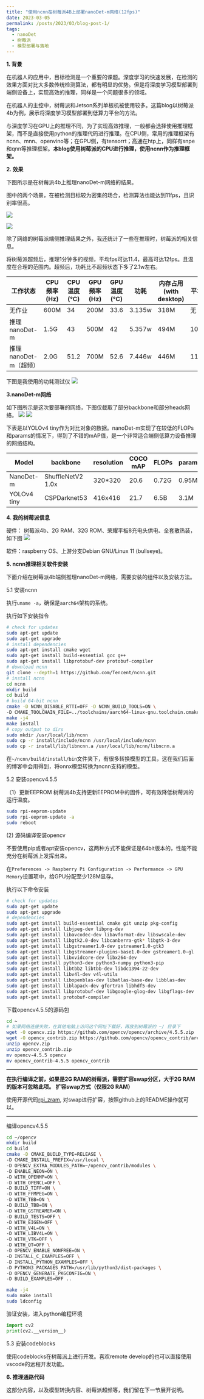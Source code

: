 ```yaml
---
title: "使用ncnn在树莓派4B上部署nanoDet-m网络(12fps)"
date: 2023-03-05
permalink: /posts/2023/03/blog-post-1/
tags:
  - nanoDet
  - 树莓派
  - 模型部署与落地
---
```


**1. 背景**

在机器人的应用中，目标检测是一个重要的课题。深度学习的快速发展，在检测的效果方面对比大多数传统检测算法，都有明显的优势。但是将深度学习模型部署到端侧设备上，实现高效的推理，同样是一个问题很多的领域。

在机器人的主控中，树莓派和Jetson系列单板机被使用较多。这篇blog以树莓派4b为例，展示将深度学习模型部署到低算力平台的方法。

与深度学习在GPU上的推理不同，为了实现高效推理，一般都会选择使用推理框架，而不是直接使用python的推理代码进行推理。在CPU侧，常用的推理框架有ncnn、mnn、openvino等；在GPU侧，有tensorrt；高通在htp上，同样有snpe和qnn等推理框架。**本blog使用树莓派的CPU进行推理，使用ncnn作为推理框架。**

**2. 效果**

下图所示是在树莓派4b上推理nanoDet-m网络的结果。

图中的两个场景，在被检测目标较为密集的场合，检测算法也能达到11fps，且识别率很高。

![](https://borninfreedom.github.io/images/2023/03/nanodetfps0.png)

![](https://borninfreedom.github.io/images/2023/03/nanodetfps1.png)

除了网络的树莓派端侧推理结果之外，我还统计了一些在推理时，树莓派的相关信息。

将树莓派超频后，推理1分钟多的视频，平均fps可达11.4，最高可达12fps。且温度在合理的范围内。超频后，功耗比不超频状态下多了2.1w左右。

|工作状态| CPU频率(Hz) | CPU温度(℃) | GPU频率(Hz) | GPU温度(℃) |功耗|内存占用(with desktop)|平均fps|
| ---- |-----------|----------|-----------|----------| ----| ---| ----|
|无作业| 600M|34|200M|33.6|3.135w|318M|无|
|推理nanoDet-m|1.5G|43|500M|42|5.357w|494M|10.3fps|
|推理nanoDet-m（超频）|2.0G|51.2|700M|52.6|7.446w|446M|11.4fps|

下图是我使用的功耗测试仪
![](https://borninfreedom.github.io/images/2023/03/consume.jpg)

**3.nanoDet-m网络**

如下图所示是这次要部署的网络，下图仅截取了部分backbone和部分heads网络。
![](https://borninfreedom.github.io/images/2023/03/nanodet0.jpg)
![](https://borninfreedom.github.io/images/2023/03/nanodet1.jpg)

下表是以YOLOv4 tiny作为对比对象的数据。nanoDet-m实现了在较低的FLOPs和params的情况下，得到了不错的mAP值，是一个非常适合端侧低算力设备推理的网络结构。

| Model       | backbone | resolution | COCO mAP | FLOPs | params  |
|-------------| ---- |----|----|----|---------|
| NanoDet-m   | ShuffleNetV2 1.0x | 320*320|20.6|0.72G| 0.95M   |
| YOLOv4 tiny |CSPDarknet53|416x416| 21.7| 6.5B|3.1M|


**4. 我的树莓派信息**

硬件： 树莓派4b、2G RAM、32G ROM、荣耀平板8充电头供电、全套散热装，如下图
![](https://borninfreedom.github.io/images/2023/03/raspberry.jpg)

软件：raspberry OS、上游分支Debian GNU/Linux 11 (bullseye)。

**5. ncnn推理相关软件安装**

下面介绍在树莓派4b端侧推理nanoDet-m网络，需要安装的组件以及安装方法。

5.1 安装ncnn

执行`uname -a`，确保是`aarch64`架构的系统。

执行如下安装指令
```bash
# check for updates
sudo apt-get update
sudo apt-get upgrade
# install dependencies
sudo apt-get install cmake wget
sudo apt-get install build-essential gcc g++
sudo apt-get install libprotobuf-dev protobuf-compiler
# download ncnn
git clone --depth=1 https://github.com/Tencent/ncnn.git
# install ncnn
cd ncnn
mkdir build
cd build
# build 64-bit ncnn
cmake -D NCNN_DISABLE_RTTI=OFF -D NCNN_BUILD_TOOLS=ON \
-D CMAKE_TOOLCHAIN_FILE=../toolchains/aarch64-linux-gnu.toolchain.cmake ..
make -j4
make install
# copy output to dirs
sudo mkdir /usr/local/lib/ncnn
sudo cp -r install/include/ncnn /usr/local/include/ncnn
sudo cp -r install/lib/libncnn.a /usr/local/lib/ncnn/libncnn.a
```


在`~/ncnn/build/install/bin`文件夹下，有很多转换模型的工具，这在我们后面的博客中会用得到，将onnx模型转换为ncnn支持的模型。


5.2 安装opencv4.5.5

（1）更新EEPROM
树莓派4b支持更新EEPROM中的固件，可有效降低树莓派的运行温度。

```bash
sudo rpi-eeprom-update
sudo rpi-eeprom-update -a
sudo reboot
```

(2) 源码编译安装opencv

不要使用pip或者apt安装opencv，这两种方式不能保证是64bit版本的，性能不能充分在树莓派上发挥出来。

在`Preferences -> Raspberry Pi Configuration -> Performance -> GPU Memory`设置项中，给GPU分配至少128M显存。

执行以下命令安装
```bash
# check for updates
sudo apt-get update
sudo apt-get upgrade
# dependencies
sudo apt-get install build-essential cmake git unzip pkg-config
sudo apt-get install libjpeg-dev libpng-dev
sudo apt-get install libavcodec-dev libavformat-dev libswscale-dev
sudo apt-get install libgtk2.0-dev libcanberra-gtk* libgtk-3-dev
sudo apt-get install libgstreamer1.0-dev gstreamer1.0-gtk3
sudo apt-get install libgstreamer-plugins-base1.0-dev gstreamer1.0-gl
sudo apt-get install libxvidcore-dev libx264-dev
sudo apt-get install python3-dev python3-numpy python3-pip
sudo apt-get install libtbb2 libtbb-dev libdc1394-22-dev
sudo apt-get install libv4l-dev v4l-utils
sudo apt-get install libopenblas-dev libatlas-base-dev libblas-dev
sudo apt-get install liblapack-dev gfortran libhdf5-dev
sudo apt-get install libprotobuf-dev libgoogle-glog-dev libgflags-dev
sudo apt-get install protobuf-compiler
```

下载opencv4.5.5的源码包
```bash
cd ~
# 如果网络连接失败，在其他电脑上访问这个网址下载好，再放到树莓派的 ~/ 目录下
wget -O opencv.zip https://github.com/opencv/opencv/archive/4.5.5.zip
wget -O opencv_contrib.zip https://github.com/opencv/opencv_contrib/archive/4.5.5.zip
unzip opencv.zip
unzip opencv_contrib.zip
mv opencv-4.5.5 opencv
mv opencv_contrib-4.5.5 opencv_contrib
```

---

**在执行编译之前，如果是2G RAM的树莓派，需要扩容swap分区，大于2G RAM的版本可忽略此项。**
**扩容swap方式（仅限2G RAM）**

使用开源代码[rpi_zram](https://github.com/novaspirit/rpi_zram), 对swap进行扩容，按照github上的README操作就可以。

---

编译opencv4.5.5

```bash
cd ~/opencv
mkdir build
cd build
cmake -D CMAKE_BUILD_TYPE=RELEASE \
-D CMAKE_INSTALL_PREFIX=/usr/local \
-D OPENCV_EXTRA_MODULES_PATH=~/opencv_contrib/modules \
-D ENABLE_NEON=ON \
-D WITH_OPENMP=ON \
-D WITH_OPENCL=OFF \
-D BUILD_TIFF=ON \
-D WITH_FFMPEG=ON \
-D WITH_TBB=ON \
-D BUILD_TBB=ON \
-D WITH_GSTREAMER=ON \
-D BUILD_TESTS=OFF \
-D WITH_EIGEN=OFF \
-D WITH_V4L=ON \
-D WITH_LIBV4L=ON \
-D WITH_VTK=OFF \
-D WITH_QT=OFF \
-D OPENCV_ENABLE_NONFREE=ON \
-D INSTALL_C_EXAMPLES=OFF \
-D INSTALL_PYTHON_EXAMPLES=OFF \
-D PYTHON3_PACKAGES_PATH=/usr/lib/python3/dist-packages \
-D OPENCV_GENERATE_PKGCONFIG=ON \
-D BUILD_EXAMPLES=OFF ..

make -j4
sudo make install
sudo ldconfig
```

验证安装，进入python编程环境
```python
import cv2
print(cv2.__version__)
```

5.3 安装codeblocks

使用codeblocks在树莓派上进行开发。喜欢remote develop的也可以直接使用vscode的远程开发功能。

**6. 推理通路代码**

这部分内容，以及模型转换内容、树莓派超频等，我们留在下一节展开说明。


